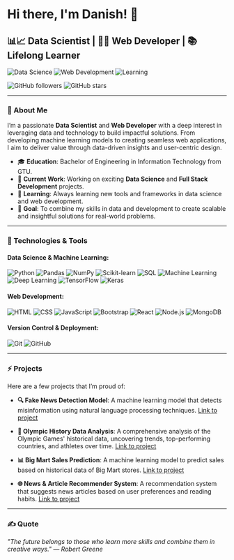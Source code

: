 # Hi there, I'm Danish! 👋 

## 📊📈 **Data Scientist** | 🧑‍💻 **Web Developer** | 📚 **Lifelong Learner**

![Data Science](https://img.shields.io/badge/-Data%20Science-blueviolet?style=flat&logo=python&logoColor=white)
![Web Development](https://img.shields.io/badge/-Web%20Development-brightgreen?style=flat&logo=html5&logoColor=white)
![Learning](https://img.shields.io/badge/-Lifelong%20Learning-blue?style=flat&logo=readthedocs&logoColor=white) 

![GitHub followers](https://img.shields.io/github/followers/CodeDanish?style=social) 
![GitHub stars](https://img.shields.io/github/stars/CodeDanish?style=social)

---

### 🚀 About Me

I’m a passionate **Data Scientist** and **Web Developer** with a deep interest in leveraging data and technology to build impactful solutions. From developing machine learning models to creating seamless web applications, I aim to deliver value through data-driven insights and user-centric design.

- 🎓 **Education**: Bachelor of Engineering in Information Technology from GTU.
- 💼 **Current Work**: Working on exciting **Data Science** and **Full Stack Development** projects.
- 🌱 **Learning**: Always learning new tools and frameworks in data science and web development.
- 🎯 **Goal**: To combine my skills in data and development to create scalable and insightful solutions for real-world problems.

---

### 🧰 Technologies & Tools

#### Data Science & Machine Learning:
![Python](https://img.shields.io/badge/-Python-05122A?style=flat&logo=python) 
![Pandas](https://img.shields.io/badge/-Pandas-05122A?style=flat&logo=pandas) 
![NumPy](https://img.shields.io/badge/-NumPy-05122A?style=flat&logo=numpy) 
![Scikit-learn](https://img.shields.io/badge/-Scikit%20Learn-05122A?style=flat&logo=scikit-learn) 
![SQL](https://img.shields.io/badge/-SQL-05122A?style=flat&logo=MySQL)
![Machine Learning](https://img.shields.io/badge/-Machine%20Learning-05122A?style=flat&logo=machine-learning)
![Deep Learning](https://img.shields.io/badge/-Deep%20Learning-05122A?style=flat&logo=deep-learning)
![TensorFlow](https://img.shields.io/badge/-TensorFlow-05122A?style=flat&logo=tensorflow) 
![Keras](https://img.shields.io/badge/-Keras-05122A?style=flat&logo=keras)

#### Web Development:
![HTML](https://img.shields.io/badge/-HTML5-05122A?style=flat&logo=html5) 
![CSS](https://img.shields.io/badge/-CSS3-05122A?style=flat&logo=css3&logoColor=1572B6) 
![JavaScript](https://img.shields.io/badge/-JavaScript-05122A?style=flat&logo=javascript) 
![Bootstrap](https://img.shields.io/badge/-Bootstrap-05122A?style=flat&logo=bootstrap)
![React](https://img.shields.io/badge/-React-05122A?style=flat&logo=react) 
![Node.js](https://img.shields.io/badge/-Node.js-05122A?style=flat&logo=node.js) 
![MongoDB](https://img.shields.io/badge/-MongoDB-05122A?style=flat&logo=mongodb)

#### Version Control & Deployment:

![Git](https://img.shields.io/badge/-Git-05122A?style=flat&logo=git) 
![GitHub](https://img.shields.io/badge/-GitHub-05122A?style=flat&logo=github) 

---

### ⚡ Projects

Here are a few projects that I’m proud of:

- **🔍 Fake News Detection Model**: A machine learning model that detects misinformation using natural language processing techniques. [Link to project](https://github.com/yourusername/fake-news-detection)

- **🏅 Olympic History Data Analysis**: A comprehensive analysis of the Olympic Games' historical data, uncovering trends, top-performing countries, and athletes over time. [Link to project](https://github.com/yourusername/olympic-history-data-analysis)
  
- **📊 Big Mart Sales Prediction**: A machine learning model to predict sales based on historical data of Big Mart stores. [Link to project](https://github.com/yourusername/big-mart-sales-prediction)

- **🌐 News & Article Recommender System**: A recommendation system that suggests news articles based on user preferences and reading habits. [Link to project](https://github.com/yourusername/news-article-recommender)

---

### ✍️ Quote

*"The future belongs to those who learn more skills and combine them in creative ways." — Robert Greene*


